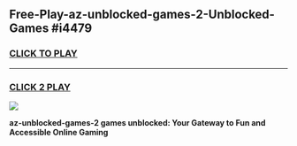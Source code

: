 
## Free-Play-az-unblocked-games-2-Unblocked-Games #i4479
<h3>
<a href="https://news.freeplayer.one?title=az-unblocked-games-2&ref=8M">CLICK TO PLAY</a></h3>
<hr>

<h3>
<a href="https://news.freeplayer.one?title=az-unblocked-games-2&ref=8M">CLICK 2 PLAY</a>
  
</h3>

<a href="https://news.freeplayer.one?title=az-unblocked-games-2&ref=8M"><img src="https://clearcache.store/games.png"></a>


**az-unblocked-games-2 games unblocked: Your Gateway to Fun and Accessible Online Gaming**
